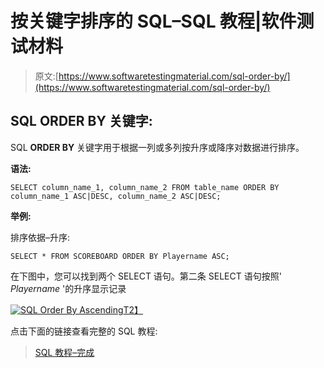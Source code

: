 # 按关键字排序的 SQL–SQL 教程|软件测试材料

> 原文:[https://www.softwaretestingmaterial.com/sql-order-by/](https://www.softwaretestingmaterial.com/sql-order-by/)

## SQL ORDER BY 关键字:

SQL **ORDER BY** 关键字用于根据一列或多列按升序或降序对数据进行排序。

**语法:**

```
SELECT column_name_1, column_name_2 FROM table_name ORDER BY column_name_1 ASC|DESC, column_name_2 ASC|DESC;
```

**举例:**

排序依据–升序:

```
SELECT * FROM SCOREBOARD ORDER BY Playername ASC;
```

在下图中，您可以找到两个 SELECT 语句。第二条 SELECT 语句按照' *Playername* '的升序显示记录

[![SQL Order By Ascending](../Images/81e340152f15121e5c35d8d81459f115.png "SQL Order By Ascending")T2】](https://www.softwaretestingmaterial.com/wp-content/uploads/2017/04/sql-order-by-ascending.png)

点击下面的链接查看完整的 SQL 教程:

> [SQL 教程–完成](https://www.softwaretestingmaterial.com/sql-tutorial-complete/)